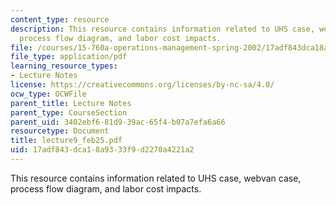 ```yaml
---
content_type: resource
description: This resource contains information related to UHS case, webvan case,
  process flow diagram, and labor cost impacts.
file: /courses/15-760a-operations-management-spring-2002/17adf843dca18a9333f9d2270a4221a2_lecture9_feb25.pdf
file_type: application/pdf
learning_resource_types:
- Lecture Notes
license: https://creativecommons.org/licenses/by-nc-sa/4.0/
ocw_type: OCWFile
parent_title: Lecture Notes
parent_type: CourseSection
parent_uid: 3402ebf6-81d9-39ac-65f4-b07a7efa6a66
resourcetype: Document
title: lecture9_feb25.pdf
uid: 17adf843-dca1-8a93-33f9-d2270a4221a2
---
```

This resource contains information related to UHS case, webvan case, process flow diagram, and labor cost impacts.